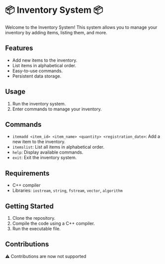 # 📦 Inventory System 📦

Welcome to the Inventory System! This system allows you to manage your inventory by adding items, listing them, and more.

## Features

- Add new items to the inventory.
- List items in alphabetical order.
- Easy-to-use commands.
- Persistent data storage.

## Usage

1. Run the inventory system.
2. Enter commands to manage your inventory.

## Commands

- `itemadd <item_id> <item_name> <quantity> <registration_date>`: Add a new item to the inventory.
- `itemslist`: List all items in alphabetical order.
- `help`: Display available commands.
- `exit`: Exit the inventory system.

## Requirements

- C++ compiler
- Libraries: `iostream`, `string`, `fstream`, `vector`, `algorithm`

## Getting Started

1. Clone the repository.
2. Compile the code using a C++ compiler.
3. Run the executable file.

## Contributions

⚠️ Contributions are now not supported
